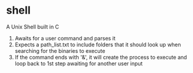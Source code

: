 # shell
A Unix Shell built in C

1. Awaits for a user command and parses it
2. Expects a path_list.txt to include folders that it should look up when searching for the binaries to execute
3. If the command ends with '&', it will create the process to execute and loop back to 1st step awaiting for another user input
